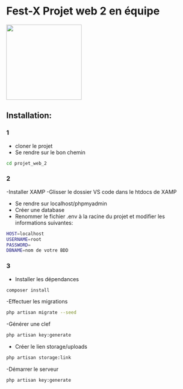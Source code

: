 # Fest-X Projet web 2 en équipe

<img src="/laravel/public/logos/centre_color_blanc.png?raw=true" style="width: 200px" alt="">

## Installation:

### 1

- cloner le projet 
- Se rendre sur le bon chemin

```bash
cd projet_web_2
```


### 2
-Installer XAMP
-Glisser le dossier VS code dans le htdocs de XAMP
- Se rendre sur localhost/phpmyadmin
- Créer une database
- Renommer le fichier .env à la racine du projet et modifier les informations suivantes:

```bash
HOST=localhost
USERNAME=root
PASSWORD=
DBNAME=nom de votre BDD
```

### 3

- Installer les dépendances

```bash
composer install
```

-Effectuer les migrations

```bash
php artisan migrate --seed
```

-Générer une clef

```bash
php artisan key:generate
```

- Créer le lien storage/uploads

```bash
php artisan storage:link
```

-Démarrer le serveur

```bash
php artisan key:generate
```



  
